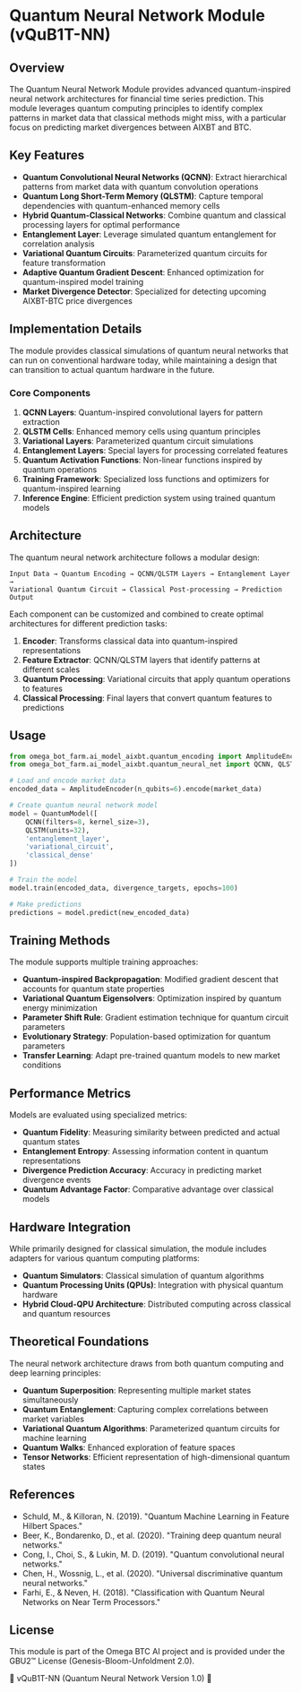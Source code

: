 # Quantum Neural Network Module (vQuB1T-NN)

## Overview

The Quantum Neural Network Module provides advanced quantum-inspired neural network architectures for financial time series prediction. This module leverages quantum computing principles to identify complex patterns in market data that classical methods might miss, with a particular focus on predicting market divergences between AIXBT and BTC.

## Key Features

- **Quantum Convolutional Neural Networks (QCNN)**: Extract hierarchical patterns from market data with quantum convolution operations
- **Quantum Long Short-Term Memory (QLSTM)**: Capture temporal dependencies with quantum-enhanced memory cells
- **Hybrid Quantum-Classical Networks**: Combine quantum and classical processing layers for optimal performance
- **Entanglement Layer**: Leverage simulated quantum entanglement for correlation analysis
- **Variational Quantum Circuits**: Parameterized quantum circuits for feature transformation
- **Adaptive Quantum Gradient Descent**: Enhanced optimization for quantum-inspired model training
- **Market Divergence Detector**: Specialized for detecting upcoming AIXBT-BTC price divergences

## Implementation Details

The module provides classical simulations of quantum neural networks that can run on conventional hardware today, while maintaining a design that can transition to actual quantum hardware in the future.

### Core Components

1. **QCNN Layers**: Quantum-inspired convolutional layers for pattern extraction
2. **QLSTM Cells**: Enhanced memory cells using quantum principles
3. **Variational Layers**: Parameterized quantum circuit simulations
4. **Entanglement Layers**: Special layers for processing correlated features
5. **Quantum Activation Functions**: Non-linear functions inspired by quantum operations
6. **Training Framework**: Specialized loss functions and optimizers for quantum-inspired learning
7. **Inference Engine**: Efficient prediction system using trained quantum models

## Architecture

The quantum neural network architecture follows a modular design:

```
Input Data → Quantum Encoding → QCNN/QLSTM Layers → Entanglement Layer → 
Variational Quantum Circuit → Classical Post-processing → Prediction Output
```

Each component can be customized and combined to create optimal architectures for different prediction tasks:

1. **Encoder**: Transforms classical data into quantum-inspired representations
2. **Feature Extractor**: QCNN/QLSTM layers that identify patterns at different scales
3. **Quantum Processing**: Variational circuits that apply quantum operations to features
4. **Classical Processing**: Final layers that convert quantum features to predictions

## Usage

```python
from omega_bot_farm.ai_model_aixbt.quantum_encoding import AmplitudeEncoder
from omega_bot_farm.ai_model_aixbt.quantum_neural_net import QCNN, QLSTM, QuantumModel

# Load and encode market data
encoded_data = AmplitudeEncoder(n_qubits=6).encode(market_data)

# Create quantum neural network model
model = QuantumModel([
    QCNN(filters=8, kernel_size=3),
    QLSTM(units=32),
    'entanglement_layer',
    'variational_circuit',
    'classical_dense'
])

# Train the model
model.train(encoded_data, divergence_targets, epochs=100)

# Make predictions
predictions = model.predict(new_encoded_data)
```

## Training Methods

The module supports multiple training approaches:

- **Quantum-inspired Backpropagation**: Modified gradient descent that accounts for quantum state properties
- **Variational Quantum Eigensolvers**: Optimization inspired by quantum energy minimization
- **Parameter Shift Rule**: Gradient estimation technique for quantum circuit parameters
- **Evolutionary Strategy**: Population-based optimization for quantum parameters
- **Transfer Learning**: Adapt pre-trained quantum models to new market conditions

## Performance Metrics

Models are evaluated using specialized metrics:

- **Quantum Fidelity**: Measuring similarity between predicted and actual quantum states
- **Entanglement Entropy**: Assessing information content in quantum representations
- **Divergence Prediction Accuracy**: Accuracy in predicting market divergence events
- **Quantum Advantage Factor**: Comparative advantage over classical models

## Hardware Integration

While primarily designed for classical simulation, the module includes adapters for various quantum computing platforms:

- **Quantum Simulators**: Classical simulation of quantum algorithms
- **Quantum Processing Units (QPUs)**: Integration with physical quantum hardware
- **Hybrid Cloud-QPU Architecture**: Distributed computing across classical and quantum resources

## Theoretical Foundations

The neural network architecture draws from both quantum computing and deep learning principles:

- **Quantum Superposition**: Representing multiple market states simultaneously
- **Quantum Entanglement**: Capturing complex correlations between market variables
- **Variational Quantum Algorithms**: Parameterized quantum circuits for machine learning
- **Quantum Walks**: Enhanced exploration of feature spaces
- **Tensor Networks**: Efficient representation of high-dimensional quantum states

## References

- Schuld, M., & Killoran, N. (2019). "Quantum Machine Learning in Feature Hilbert Spaces."
- Beer, K., Bondarenko, D., et al. (2020). "Training deep quantum neural networks."
- Cong, I., Choi, S., & Lukin, M. D. (2019). "Quantum convolutional neural networks."
- Chen, H., Wossnig, L., et al. (2020). "Universal discriminative quantum neural networks."
- Farhi, E., & Neven, H. (2018). "Classification with Quantum Neural Networks on Near Term Processors."

## License

This module is part of the Omega BTC AI project and is provided under the GBU2™ License (Genesis-Bloom-Unfoldment 2.0).

🧠 vQuB1T-NN (Quantum Neural Network Version 1.0) 🧠
